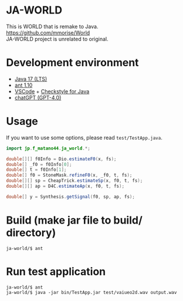 # JA-WORLD
This is WORLD that is remake to Java.<br>
https://github.com/mmorise/World<br>
JA-WORLD project is unrelated to original.<br>


# Development environment
* [Java 17 (LTS)](https://adoptium.net/temurin/releases/?version=17)
* [ant 1.10](https://ant.apache.org/bindownload.cgi)
* [VSCode](https://code.visualstudio.com/) + [Checkstyle for Java](https://marketplace.visualstudio.com/items?itemName=shengchen.vscode-checkstyle)
* [chatGPT (GPT-4.0)](https://chat.openai.com/)


# Usage
If you want to use some options, please read `test/TestApp.java`.

```java
import jp.f_matano44.ja_world.*;

double[][] f0Info = Dio.estimateF0(x, fs);
double[] _f0 = f0Info[0];
double[] t = f0Info[1];
double[] f0 = StoneMask.refineF0(x, _f0, t, fs);
double[][] sp = CheapTrick.estimateSp(x, f0, t, fs);
double[][] ap = D4C.estimateAp(x, f0, t, fs);

double[] y = Synthesis.getSignal(f0, sp, ap, fs);
```


# Build (make jar file to build/ directory)
```SH
ja-world/$ ant
```


# Run test application
```SH
ja-world/$ ant
ja-world/$ java -jar bin/TestApp.jar test/vaiueo2d.wav output.wav
```
